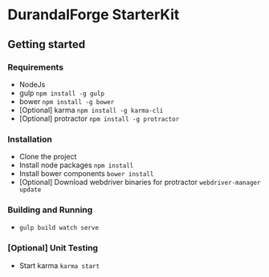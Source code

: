 # DurandalForge StarterKit

## Getting started

### Requirements

- NodeJs
- gulp `npm install -g gulp`
- bower `npm install -g bower`
- [Optional] karma `npm install -g karma-cli`
- [Optional] protractor `npm install -g protractor`

### Installation

- Clone the project
- Install node packages `npm install`
- Install bower components `bower install`
- [Optional] Download webdriver binaries for protractor `webdriver-manager update`

### Building and Running

- `gulp build watch serve`


### [Optional] Unit Testing 

- Start karma `karma start`